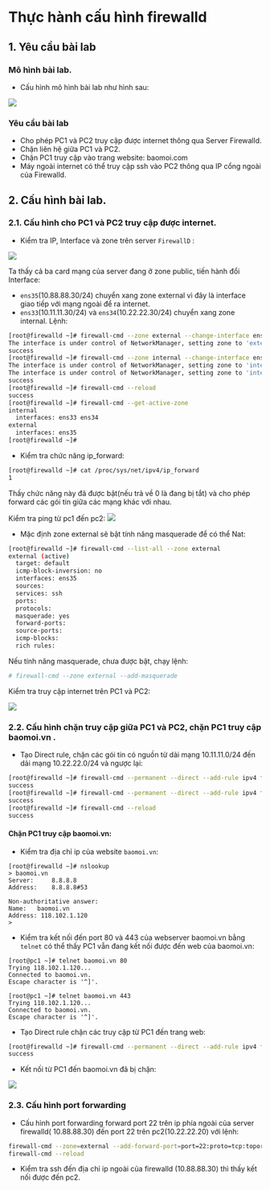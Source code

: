 # Thực hành cấu hình firewalld
## 1. Yêu cầu bài lab
### Mô hình bài lab.
- Cấu hình mô hình bài lab như hình sau:

![](https://i.imgur.com/yfapNFU.png)

### Yêu cầu bài lab
- Cho phép PC1 và PC2 truy cập được internet thông qua Server Firewalld. 
- Chặn liên hệ giữa PC1 và PC2.
- Chặn PC1 truy cập vào trang website: baomoi.com
- Máy ngoài internet có thể truy cập ssh vào PC2 thông qua IP cổng ngoài của Firewalld.

## 2. Cấu hình bài lab.
### 2.1. Cấu hình cho PC1 và PC2 truy cập được internet.
- Kiểm tra IP, Interface và zone trên server `FirewallD` :

![](https://i.imgur.com/XPKV1WQ.png)

Ta thấy cả ba card mạng của server đang ở zone public, tiến hành đổi Interface:
- `ens35`(10.88.88.30/24) chuyển xang zone external vì đây là interface giao tiếp với mạng ngoài để ra internet.
- `ens33`(10.11.11.30/24) và `ens34`(10.22.22.30/24) chuyển xang zone internal.
Lệnh:
```sh
[root@firewalld ~]# firewall-cmd --zone external --change-interface ens35 --permanent
The interface is under control of NetworkManager, setting zone to 'external'.
success
[root@firewalld ~]# firewall-cmd --zone internal --change-interface ens33 --change-interface ens34 --permanent
The interface is under control of NetworkManager, setting zone to 'internal'.
The interface is under control of NetworkManager, setting zone to 'internal'.
success
[root@firewalld ~]# firewall-cmd --reload
success
[root@firewalld ~]# firewall-cmd --get-active-zone
internal
  interfaces: ens33 ens34
external
  interfaces: ens35
[root@firewalld ~]# 
```
- Kiểm tra chức năng ip_forward:
```sh
[root@firewalld ~]# cat /proc/sys/net/ipv4/ip_forward
1
```
Thấy chức năng này đã được bật(nếu trả về 0 là đang bị tắt) và cho phép forward các gói tin giữa các mạng khác với nhau.

Kiểm tra ping từ pc1 đến pc2:
![](https://i.imgur.com/fiS1huO.png)

- Mặc định zone external sẽ bật tính năng masquerade để có thể Nat:

```sh
[root@firewalld ~]# firewall-cmd --list-all --zone external 
external (active)
  target: default
  icmp-block-inversion: no
  interfaces: ens35
  sources: 
  services: ssh
  ports: 
  protocols: 
  masquerade: yes
  forward-ports: 
  source-ports: 
  icmp-blocks: 
  rich rules: 	
```
Nếu tính năng masquerade, chưa được bật, chạy lệnh:
```sh
# firewall-cmd --zone external --add-masquerade
```
Kiểm tra truy cập internet trên PC1 và PC2:

![](https://i.imgur.com/XU93sNU.png)

### 2.2. Cấu hình chặn truy cập giữa PC1 và PC2, chặn PC1 truy cập baomoi.vn  .

- Tạo Direct rule, chặn các gói tin có nguồn từ dải mạng 10.11.11.0/24 đến dải mạng 10.22.22.0/24 và ngược lại:
```sh
[root@firewalld ~]# firewall-cmd --permanent --direct --add-rule ipv4 filter FORWARD 0 -s 10.11.11.0/24 -d 10.22.22.0/24 -j REJECT
success
[root@firewalld ~]# firewall-cmd --permanent --direct --add-rule ipv4 filter FORWARD 0 -d 10.11.11.0/24 -s  10.22.22.0/24 -j REJECT
success
[root@firewalld ~]# firewall-cmd --reload
success

```
#### Chặn PC1 truy cập baomoi.vn:
- Kiểm tra địa chỉ ip của website `baomoi.vn`:
```
[root@firewalld ~]# nslookup
> baomoi.vn
Server:		8.8.8.8
Address:	8.8.8.8#53

Non-authoritative answer:
Name:	baomoi.vn
Address: 118.102.1.120
> 
```
- Kiểm tra kết nối đến port 80 và 443 của webserver baomoi.vn bằng `telnet` có thể thấy PC1 vẫn đang kết nối được đến web của baomoi.vn:
```
[root@pc1 ~]# telnet baomoi.vn 80
Trying 118.102.1.120...
Connected to baomoi.vn.
Escape character is '^]'.

[root@pc1 ~]# telnet baomoi.vn 443
Trying 118.102.1.120...
Connected to baomoi.vn.
Escape character is '^]'.

``` 
- Tạo Direct rule chặn các truy cập từ PC1 đến trang web:
```sh
[root@firewalld ~]# firewall-cmd --permanent --direct --add-rule ipv4 filter FORWARD 0 -d 10.11.11.10 -s  118.102.1.120 -j REJECT
success
```
- Kết nối từ PC1 đến baomoi.vn đã bị chặn:

![](https://i.imgur.com/XU4MT51.png)

### 2.3. Cấu hình port forwarding
- Cấu hình port forwarding forward port 22 trên ip phía ngoài của server firewalld( 10.88.88.30) đến port 22 trên pc2(10.22.22.20) với lệnh:
```sh
firewall-cmd --zone=external --add-forward-port=port=22:proto=tcp:toport=22:toaddr=10.22.22.20 --permanent
firewall-cmd --reload
```
- Kiểm tra ssh đến địa chỉ ip ngoài của firewalld (10.88.88.30) thì thấy kết nối được đến pc2.
